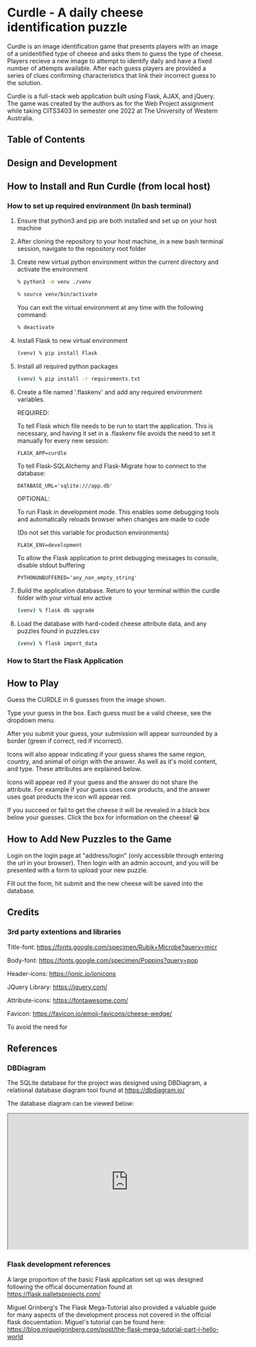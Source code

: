 <!-- This document needs to be formatted using Markdown as stated in the last slide
	 of the Agile Development lecture slides. -->

Curdle - A daily cheese identification puzzle
=============================================

Curdle is an image identification game that presents players with an image of a unidentified type of cheese and asks them to guess the type of cheese. Players recieve a new image to attempt to identify daily and have a fixed number of attempts available. After each guess players are provided a series of clues confirming characteristics that link their incorrect guess to the solution.

Curdle is a full-stack web application built using Flask, AJAX, and jQuery. The game was created by the authors as for the Web Project assignment while taking CITS3403 in semester one 2022 at The University of Western Australia.

Table of Contents
-----------------

Design and Development
----------------------

How to Install and Run Curdle (from local host)
-----------------------------------------------

### How to set up required environment (In bash terminal)

1. Ensure that python3 and pip are both installed and set up on your host machine

2. After cloning the repository to your host machine, in a new bash terminal session, navigate to the repository root folder

3. Create new virtual python environment within the current directory and activate the environment

   ```bash
   % python3 -m venv ./venv
   ```

   ```bash
   % source venv/bin/activate
   ```

   You can exit the virtual environment at any time with the following command:

   ```bash
   % deactivate
   ```

4. Install Flask to new virtual environment

   ```bash
   (venv) % pip install Flask
   ```

5. Install all required python packages 

   ```bash
   (venv) % pip install -r requirements.txt
   ```

6. Create a file named '.flaskenv' and add any required environment variables. 

   REQUIRED:
   
   To tell Flask which file needs to be run to start the application. This is necessary, and having it set in a .flaskenv file avoids the need to set it manually for every new session:

   ```FLASK_APP=curdle```

   To tell Flask-SQLAlchemy and Flask-Migrate how to connect to the database:

   ```DATABASE_URL='sqlite:///app.db'```

   OPTIONAL:

   To run Flask in development mode. This enables some debugging tools and automatically reloads browser when changes are made to code
   
   (Do not set this variable for production environments)

   ```FLASK_ENV=development```

   To allow the Flask application to print debugging messages to console, disable stdout buffering

   ```PYTHONUNBUFFERED='any_non_empty_string'```

7. Build the application database. Return to your terminal within the curdle folder with your virtual env active

   ```bash
   (venv) % flask db upgrade
   ```

8. Load the database with hard-coded cheese attribute data, and any puzzles found in puzzles.csv

   ```bash
   (venv) % flask import_data
   ```

### How to Start the Flask Application

How to Play
-----------
Guess the CURDLE in 6 guesses from the image shown.

Type your guess in the box. Each guess must be a valid cheese, see the dropdown menu.

After you submit your guess, your submission will appear surrounded by a border (green if correct, red if incorrect).

Icons will also appear indicating if your guess shares the same region, country, and animal of oirign with the answer. As well as it's mold content, and type. These attributes are explained below.

Icons will appear red if your guess and the answer do not share the attribute. For example if your guess uses cow products, and the answer uses goat products the icon will appear red.

If you succeed or fail to get the cheese it will be revealed in a black box below your guesses. Click the box for information on the cheese! 😀

How to Add New Puzzles to the Game
----------------------------------
Login on the login page at "address/login" (only accessible through entering the url in your browser). Then login with an admin account, and you will be presented with a form to upload your new puzzle.

Fill out the form, hit submit and the new cheese will be saved into the database.

Credits
-------

### 3rd party extentions and libraries
Title-font: https://fonts.google.com/specimen/Rubik+Microbe?query=micr

Body-font: https://fonts.google.com/specimen/Poppins?query=pop

Header-icons: https://ionic.io/ionicons

JQuery Library: https://jquery.com/

Attribute-icons: https://fontawesome.com/

Favicon: https://favicon.io/emoji-favicons/cheese-wedge/

To avoid the need for 

References
-------------------

### DBDiagram

The SQLite database for the project was designed using DBDiagram, a relational database diagram tool found at https://dbdiagram.io/

The database diagram can be viewed below:

<iframe width="560" height="315" src='https://dbdiagram.io/embed/627fc6307f945876b61ae11e'> </iframe>

### Flask development references

A large proportion of the basic Flask application set up was designed following the offical documentation found at https://flask.palletsprojects.com/

Miguel Grinberg's The Flask Mega-Tutorial also provided a valuable guide for many aspects of the development process not covered in the official flask docuemtation. Miguel's tutorial can be found here: https://blog.miguelgrinberg.com/post/the-flask-mega-tutorial-part-i-hello-world

